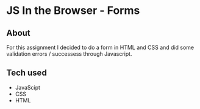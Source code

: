 ﻿# JS In the Browser - Forms
 
 ## About
For this assignment I decided to do a form in HTML and CSS and did some validation errors / successess through Javascript.

 ## Tech used
 * JavaScipt
 * CSS
 * HTML
